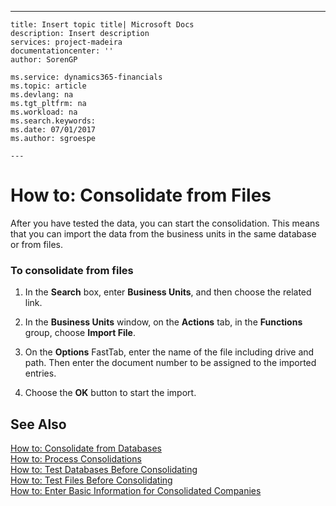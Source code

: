 ---
    title: Insert topic title| Microsoft Docs
    description: Insert description
    services: project-madeira
    documentationcenter: ''
    author: SorenGP

    ms.service: dynamics365-financials
    ms.topic: article
    ms.devlang: na
    ms.tgt_pltfrm: na
    ms.workload: na
    ms.search.keywords:
    ms.date: 07/01/2017
    ms.author: sgroespe

    ---
# How to: Consolidate from Files
After you have tested the data, you can start the consolidation. This means that you can import the data from the business units in the same database or from files.  
  
### To consolidate from files  
  
1.  In the **Search** box, enter **Business Units**, and then choose the related link.  
  
2.  In the **Business Units** window, on the **Actions** tab, in the **Functions** group, choose **Import File**.  
  
3.  On the **Options** FastTab, enter the name of the file including drive and path. Then enter the document number to be assigned to the imported entries.  
  
4.  Choose the **OK** button to start the import.  
  
## See Also  
 [How to: Consolidate from Databases](../how-to-consolidate-from-databases.md)   
 [How to: Process Consolidations](../how-to-process-consolidations.md)   
 [How to: Test Databases Before Consolidating](../how-to-test-databases-before-consolidating.md)   
 [How to: Test Files Before Consolidating](../how-to-test-files-before-consolidating.md)   
 [How to: Enter Basic Information for Consolidated Companies](../how-to-enter-basic-information-for-consolidated-companies.md)
